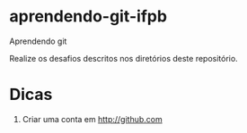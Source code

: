 # aprendendo-git-ifpb

Aprendendo git

Realize os desafios descritos nos diretórios deste repositório.

# Dicas

1. Criar uma conta em http://github.com
